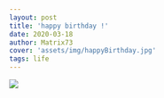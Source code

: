 ```yaml
---
layout: post
title: 'happy birthday !'
date: 2020-03-18
author: Matrix73
cover: 'assets/img/happyBirthday.jpg'
tags: life
---
```

![](https://imgchr.com/i/8aceIO)